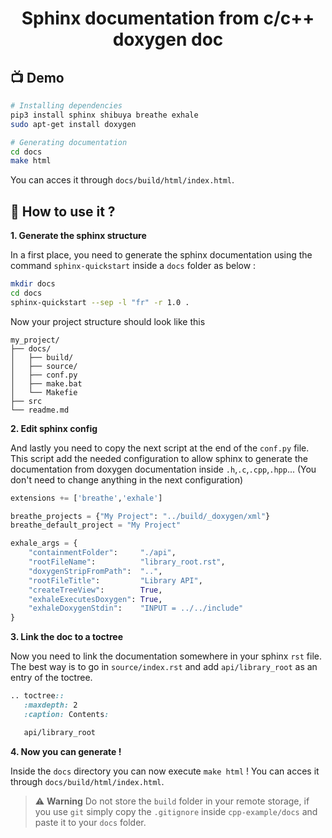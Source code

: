 <div align="center">

# Sphinx documentation from c/c++ doxygen doc

</div>

## :tv: Demo

```sh
# Installing dependencies
pip3 install sphinx shibuya breathe exhale
sudo apt-get install doxygen

# Generating documentation
cd docs
make html
```

You can acces it through `docs/build/html/index.html`.

## :rocket: How to use it ?

**1. Generate the sphinx structure**

In a first place, you need to generate the sphinx documentation using
the command `sphinx-quickstart` inside a `docs` folder as below :

```sh
mkdir docs
cd docs
sphinx-quickstart --sep -l "fr" -r 1.0 .
```

Now your project structure should look like this

```
my_project/
├── docs/
│   ├── build/
│   ├── source/
│   ├── conf.py
│   ├── make.bat
│   └── Makefie
├── src
└── readme.md
```

**2. Edit sphinx config**

And lastly you need to copy the next script at the end of the `conf.py` file.
This script add the needed configuration to allow sphinx to generate the documentation from doxygen documentation inside `.h`,`.c`,`.cpp`,`.hpp`... (You don't need to change anything in the next configuration)

```py
extensions += ['breathe','exhale']

breathe_projects = {"My Project": "../build/_doxygen/xml"}
breathe_default_project = "My Project"

exhale_args = {
    "containmentFolder":     "./api",
    "rootFileName":          "library_root.rst",
    "doxygenStripFromPath":  "..",
    "rootFileTitle":         "Library API",
    "createTreeView":        True,
    "exhaleExecutesDoxygen": True,
    "exhaleDoxygenStdin":    "INPUT = ../../include"
}
```

**3. Link the doc to a toctree**

Now you need to link the documentation somewhere in your sphinx `rst` file.
The best way is to go in `source/index.rst` and add `api/library_root` as an entry of the toctree.

```css
.. toctree::
   :maxdepth: 2
   :caption: Contents:

   api/library_root
```

**4. Now you can generate !**

Inside the `docs` directory you can now execute `make html` !
You can acces it through `docs/build/html/index.html`.

> :warning: **Warning**
> Do not store the `build` folder in your remote storage, if you use `git` simply copy the `.gitignore` inside `cpp-example/docs` and paste it to your `docs` folder.